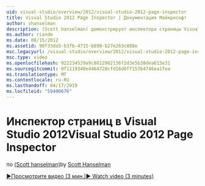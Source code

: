 ```yaml
---
uid: visual-studio/overview/2012/visual-studio-2012-page-inspector
title: Visual Studio 2012 Page Inspector | Документация Майкрософт
author: shanselman
description: (Scott hanselman) демонстрирует инспектора страницы Visual Studio 2012.
ms.author: riande
ms.date: 08/15/2012
ms.assetid: 90f33da5-b3fb-4715-b890-b27e263c808e
msc.legacyurl: /visual-studio/overview/2012/visual-studio-2012-page-inspector
msc.type: video
ms.openlocfilehash: 922234529a9c8812962136f2d3e5b38dea615e31
ms.sourcegitcommit: 0f1119340e4464720cfd16d0ff15764746ea1fea
ms.translationtype: MT
ms.contentlocale: ru-RU
ms.lasthandoff: 04/17/2019
ms.locfileid: "59400676"
---
```

# <a name="visual-studio-2012-page-inspector"></a><span data-ttu-id="b2555-103">Инспектор страниц в Visual Studio 2012</span><span class="sxs-lookup"><span data-stu-id="b2555-103">Visual Studio 2012 Page Inspector</span></span>

<span data-ttu-id="b2555-104">по [(Scott hanselman)](https://github.com/shanselman)</span><span class="sxs-lookup"><span data-stu-id="b2555-104">by [Scott Hanselman](https://github.com/shanselman)</span></span>

[<span data-ttu-id="b2555-105">&#9654;Просмотрите видео (3 мин.)</span><span class="sxs-lookup"><span data-stu-id="b2555-105">&#9654; Watch video (3 minutes)</span></span>](https://channel9.msdn.com/Blogs/ASP-NET-Site-Videos/visual-studio-2012-page-inspector)
